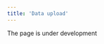 ```yaml
---
title: 'Data upload'
---
```

The page is under development

[//]: # (Чтобы начать работать в MyCompany необходимо загрузить в систему основные данные, например товары и услуги, с которыми вы работаете, их характеристики, список партнеров, банков, счетов и т.д. Все данные можно ввести в ручную, создавая объекты как описано далее в инструкциях. Но можно существенно сэкономить время и использовать возможности импорта/экспорта данных.)

[//]: # ()
[//]: # (Чтобы импортировать данные в MyCompany необходимо перейти в **Администрирование**- **Миграция** - **Общие**.)

[//]: # ()
[//]: # (![]&#40;images/Data_upload_1.png&#41;)

[//]: # ()
[//]: # (Нажмите кнопку **Импорт** нужного объекта, выберите файл с данными и нажмите **ОК**.)

[//]: # ()
[//]: # (![]&#40;images/Data_upload_2.png&#41;)

[//]: # ()
[//]: # (Чтобы данные были корректно импортированы, необходимо использовать файл xlsx заданного формата. Примеры файлов для каждого импортируемого объекта приведены ниже.)

[//]: # ()
[//]: # (Вы можете использовать приведенные файлы для загрузки в свою систему и обучения на реальных данных.)

[//]: # ()
[//]: # (Чтобы перенести свои данные из другой системы, выгрузите их в формате ниже приведенных файлов, и легко загрузите в MyCompany.)

[//]: # ()
[//]: # (-   [Единицы измерения]&#40;attachments/1802577.xlsx&#41;)

[//]: # (-   [Категории товаров]&#40;attachments/1802579.xlsx&#41;)

[//]: # (-   [Товары]&#40;attachments/1802587.xlsx&#41;)

[//]: # (-   [Услуги]&#40;attachments/1802588.xlsx&#41;)

[//]: # (-   [Штрихкоды]&#40;attachments/1802590.xlsx&#41;)

[//]: # (-   [Атрибуты]&#40;attachments/1802574.xlsx&#41;)

[//]: # (-   [Налоги на реализацию]&#40;attachments/1802581.xlsx&#41;)

[//]: # (-   [Налоги на закупку]&#40;attachments/1802581.xlsx&#41;)

[//]: # (-   [Места хранения]&#40;attachments/1802580.xlsx&#41;)

[//]: # (-   [Остатки]&#40;attachments/1802584.xlsx&#41;)

[//]: # (-   [Организации]&#40;attachments/1802583.xlsx&#41;)

[//]: # (-   [Физические лица]&#40;attachments/1802589.xlsx&#41;)

[//]: # (-   [Банки]&#40;attachments/1802575.xlsx&#41;)

[//]: # (-   [Банковские счета]&#40;attachments/1802576.xlsx&#41;)

[//]: # (-   [Кассовые счета]&#40;attachments/1802578.xlsx&#41;)

[//]: # (-   [Статьи ДДС]&#40;attachments/1802585.xlsx&#41;)

[//]: # (-   [Страны]&#40;attachments/1802586.xlsx&#41;)

[//]: # (-   [Спецификации]&#40;attachments/1802596.xlsx&#41;)

[//]: # (-   [Строки спецификаций]&#40;attachments/1802597.xlsx&#41;)

[//]: # (-   [Производственные номенклатуры спецификаций]&#40;attachments/1802595.xlsx&#41;)

  

  


